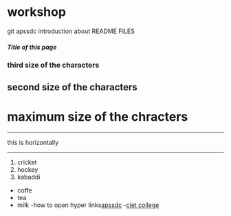 # workshop
git apssdc
introduction about README FILES
##### Title of this page
### third size of the characters
## second size of the characters
# maximum size of the chracters
***
this is horizontally
***
1. cricket
2. hockey
3. kabaddi

- coffe
- tea
- milk
-how to open hyper links[apssdc](https://www.apssdc.in)
-[ciet college](http://www.chalapathiengg.ac.in/)
